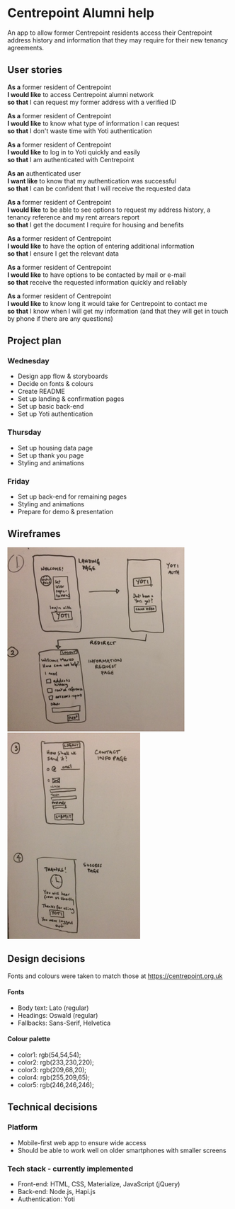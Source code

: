 # Centrepoint Alumni help

An app to allow former Centrepoint residents access their Centrepoint address history and information that they may require for their new tenancy agreements.

## User stories

**As a** former resident of Centrepoint  
**I would like** to access Centrepoint alumni network  
**so that** I can request my former address with a verified ID    

**As a** former resident of Centrepoint  
**I would like** to know what type of information I can request  
**so that** I don't waste time with Yoti authentication  

**As a** former resident of Centrepoint  
**I would like** to log in to Yoti quickly and easily  
**so that** I am authenticated with Centrepoint  

**As an** authenticated user  
**I want like** to know that my authentication was successful  
**so that** I can be confident that I will receive the requested data  

**As a** former resident of Centrepoint  
**I would like** to be able to see options to request my address history, a tenancy reference and my rent arrears report  
**so that** I get the document I require for housing and benefits  

**As a** former resident of Centrepoint  
**I would like** to have the option of entering additional information  
**so that** I ensure I get the relevant data  

**As a** former resident of Centrepoint  
**I would like** to have options to be contacted by mail or e-mail  
**so that** receive the requested information quickly and reliably  

**As a** former resident of Centrepoint  
**I would like** to know long it would take for Centrepoint to contact me  
**so that** I know when I will get my information (and that they will get in touch by phone if there are any questions)  

## Project plan

### Wednesday

- Design app flow & storyboards
- Decide on fonts & colours
- Create README
- Set up landing & confirmation pages
- Set up basic back-end
- Set up Yoti authentication

### Thursday

- Set up housing data page
- Set up thank you page
- Styling and animations

### Friday

- Set up back-end for remaining pages
- Styling and animations
- Prepare for demo & presentation

## Wireframes

<img src="./wireframes/wireframes-12.JPG" width="400"/>
<img src="./wireframes/wireframes-34.JPG" width="300"/>

## Design decisions

Fonts and colours were taken to match those at https://centrepoint.org.uk

#### Fonts

- Body text: Lato (regular)
- Headings: Oswald (regular)
- Fallbacks: Sans-Serif, Helvetica

#### Colour palette
- color1: rgb(54,54,54);
- color2: rgb(233,230,220);
- color3: rgb(209,68,20);
- color4: rgb(255,209,65);
- color5: rgb(246,246,246);

## Technical decisions

### Platform
- Mobile-first web app to ensure wide access
- Should be able to work well on older smartphones with smaller screens

### Tech stack - currently implemented
- Front-end: HTML, CSS, Materialize, JavaScript (jQuery)
- Back-end: Node.js, Hapi.js
- Authentication: Yoti
